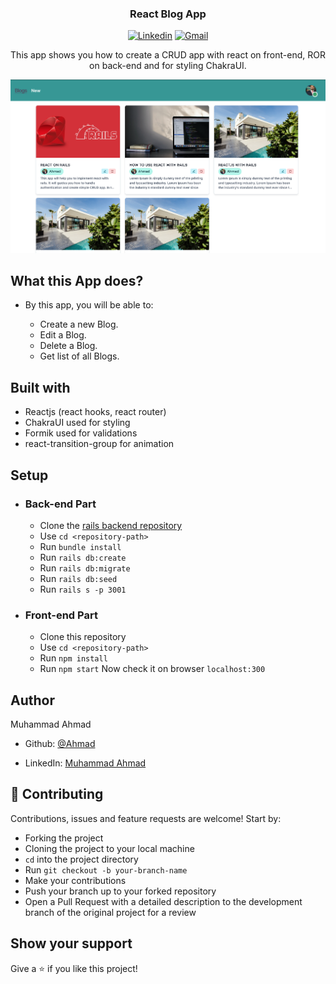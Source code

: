 <h3 align="center">React Blog App</h3>

<div align="center">

[![Linkedin](https://img.shields.io/badge/-LinkedIn-blue?style=flat&logo=Linkedin&logoColor=white)](https://www.linkedin.com/in/muhammad-ahmad20/)
[![Gmail](https://img.shields.io/badge/-Gmail-c14438?style=flat&logo=Gmail&logoColor=white)](mailto:muhammad.ahmad8043@gmail.com)
</div>
<p align="center">This app shows you how to create a CRUD app with react on front-end, ROR on back-end and for styling ChakraUI.</p>

![Home Page](/public/home_page.png) 

## What this App does?

- By this app, you will be able to:

  - Create a new Blog.
  - Edit a Blog.
  - Delete a Blog.
  - Get list of all Blogs.

## Built with

- Reactjs (react hooks, react router)
- ChakraUI used for styling 
- Formik used for validations
- react-transition-group for animation

## Setup

* ### Back-end Part
    - Clone the [rails backend repository](https://github.com/MA-Ahmad/blog-app-rails-backend)
    - Use `cd <repository-path>`
    - Run `bundle install`
    - Run `rails db:create`
    - Run `rails db:migrate`
    - Run `rails db:seed`
    - Run `rails s -p 3001`
* ### Front-end Part
    - Clone this repository
    - Use `cd <repository-path>`
    - Run `npm install`
    - Run `npm start`
Now check it on browser `localhost:300`

## Author

Muhammad Ahmad

- Github: [@Ahmad](https://github.com/MA-Ahmad)

- LinkedIn: [Muhammad Ahmad](https://www.linkedin.com/in/muhammad-ahmad20/)

## 🤝 Contributing

Contributions, issues and feature requests are welcome! Start by:

- Forking the project
- Cloning the project to your local machine
- `cd` into the project directory
- Run `git checkout -b your-branch-name`
- Make your contributions
- Push your branch up to your forked repository
- Open a Pull Request with a detailed description to the development branch of the original project for a review

## Show your support

Give a ⭐️ if you like this project!